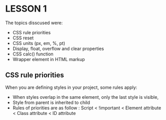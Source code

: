LESSON 1
========

The topics disscused were:
- CSS rule priorities
- CSS reset
- CSS units (px, em, %, pt)
- Display, float, overflow and clear properties
- CSS calc() function
- Wrapper element in HTML markup

CSS rule priorities
-------------------

When you are defining styles in your project, some rules apply:
- When styles overlap in the same element, only the last style is visible,
- Style from parent is inherited to child
- Rules of priorities are as follow : Script < !important < Element attribute < Class attribute < ID attribute
 